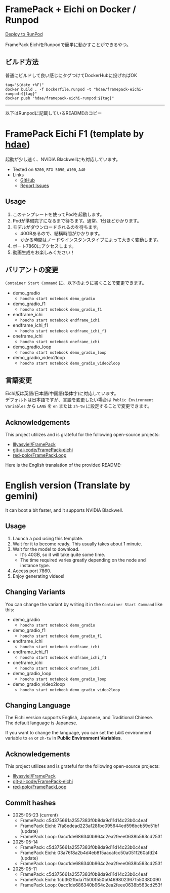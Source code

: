 # FramePack + Eichi on Docker / Runpod

[Deploy to RunPod](https://runpod.io/console/deploy?template=ep11yd7v73&ref=oxrbnozc)

FramePack EichiをRunpodで簡単に動かすことができるやつ。

## ビルド方法

普通にビルドして良い感じにタグつけてDockerHubに投げればOK

```
tag="$(date +%F)"
docker build . -f Dockerfile.runpod -t "hdae/framepack-eichi-runpod:${tag}"
docker push "hdae/framepack-eichi-runpod:${tag}"
```

---

以下はRunpodに記載しているREADMEのコピー

# FramePack Eichi F1 (template by [hdae](https://github.com/hdae))

起動が少し速く、NVIDIA Blackwellにも対応しています。

- Tested on `B200`, `RTX 5090`, `A100`, `A40`
- Links
  - [GitHub](https://github.com/hdae/docker-framepack-eichi)
  - [Report Issues](https://github.com/hdae/docker-framepack-eichi/issues)

## Usage

1. このテンプレートを使ってPodを起動します。
2. Podが準備完了になるまで待ちます。通常、1分ほどかかります。
3. モデルがダウンロードされるのを待ちます。
   - 40GBあるので、結構時間がかかります。
   - かかる時間はノードやインスタンスタイプによって大きく変動します。
4. ポート7860にアクセスします。
5. 動画生成をお楽しみください！

## バリアントの変更

`Container Start Command` に、以下のように書くことで変更できます。

- demo_gradio
  - `honcho start notebook demo_gradio`
- demo_gradio_f1
  - `honcho start notebook demo_gradio_f1`
- endframe_ichi
  - `honcho start notebook endframe_ichi`
- endframe_ichi_f1
  - `honcho start notebook endframe_ichi_f1`
- oneframe_ichi
  - `honcho start notebook oneframe_ichi`
- demo_gradio_loop
  - `honcho start notebook demo_gradio_loop`
- demo_gradio_video2loop
  - `honcho start notebook demo_gradio_video2loop`

## 言語変更

Eichi版は英語/日本語/中国語(繁体字)に対応しています。\
デフォルトは日本語ですが、言語を変更したい場合は `Public Environment Variables`
から `LANG` を `en` または `zh-tw` に設定することで変更できます。

## Acknowledgements

This project utilizes and is grateful for the following open-source projects:

- [lllyasviel/FramePack](https://github.com/lllyasviel/FramePack)
- [git-ai-code/FramePack-eichi](https://github.com/git-ai-code/FramePack-eichi)
- [red-polo/FramePackLoop](https://github.com/red-polo/FramePackLoop)

Here is the English translation of the provided README:

# English version (Translate by gemini)

It can boot a bit faster, and it supports NVIDIA Blackwell.

## Usage

1. Launch a pod using this template.
2. Wait for it to become ready. This usually takes about 1 minute.
3. Wait for the model to download.
   - It's 40GB, so it will take quite some time.
   - The time required varies greatly depending on the node and instance type.
4. Access port 7860.
5. Enjoy generating videos!

## Changing Variants

You can change the variant by writing it in the `Container Start Command` like this:

- demo_gradio
  - `honcho start notebook demo_gradio`
- demo_gradio_f1
  - `honcho start notebook demo_gradio_f1`
- endframe_ichi
  - `honcho start notebook endframe_ichi`
- endframe_ichi_f1
  - `honcho start notebook endframe_ichi_f1`
- oneframe_ichi
  - `honcho start notebook oneframe_ichi`
- demo_gradio_loop
  - `honcho start notebook demo_gradio_loop`
- demo_gradio_video2loop
  - `honcho start notebook demo_gradio_video2loop`

## Changing Language

The Eichi version supports English, Japanese, and Traditional Chinese.\
The default language is Japanese.

If you want to change the language, you can set the `LANG` environment variable
to `en` or `zh-tw` in **Public Environment Variables**.

## Acknowledgements

This project utilizes and is grateful for the following open-source projects:

- [lllyasviel/FramePack](https://github.com/lllyasviel/FramePack)
- [git-ai-code/FramePack-eichi](https://github.com/git-ai-code/FramePack-eichi)
- [red-polo/FramePackLoop](https://github.com/red-polo/FramePackLoop)

## Commit hashes

- 2025-05-23 (current)
  - FramePack: c5d375661a2557383f0b8da9d11d14c23b0c4eaf
  - FramePack Eichi: 7fa8edead223af28fbc095644ed596bcb59c51bf (update)
  - FramePack Loop: 0acc1de686340b964c2ea2feee0638b563cd253f
- 2025-05-14
  - FramePack: c5d375661a2557383f0b8da9d11d14c23b0c4eaf
  - FramePack Eichi: 03a76f8a2b4d4eb815aacafcc50a051f260afd24 (update)
  - FramePack Loop: 0acc1de686340b964c2ea2feee0638b563cd253f
- 2025-05-11
  - FramePack: c5d375661a2557383f0b8da9d11d14c23b0c4eaf
  - FramePack Eichi: 1cb362fbda71500f550b04698023671550380090
  - FramePack Loop: 0acc1de686340b964c2ea2feee0638b563cd253f
